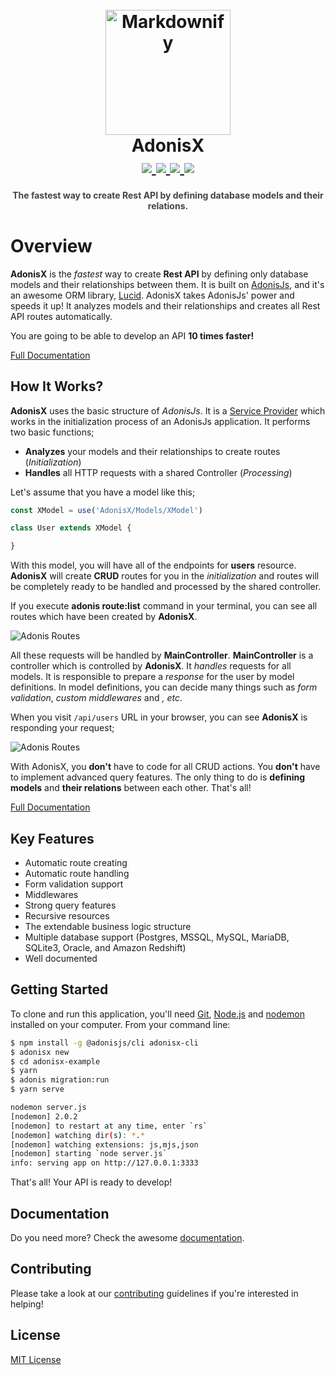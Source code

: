 <h1 align="center">
  <br>
  <a href="https://adonisx.github.io">
    <img src="https://adonisx.github.io/logo.png" alt="Markdownify" width="200">
  </a>
  <br>
  AdonisX
  <br>
  <a href="https://travis-ci.org/adonisx/adonisx" target="_blank">
    <img src="https://travis-ci.org/adonisx/adonisx.svg?branch=master">
  </a>
  <a href="https://sonarcloud.io/dashboard?id=ozziest_apix" target="_blank">
    <img src="https://sonarcloud.io/api/project_badges/measure?project=ozziest_apix&metric=alert_status">
  </a>
  <a href="https://github.com/adonisx/adonisx/issues" target="_blank">
    <img src="https://img.shields.io/github/issues/adonisx/adonisx.svg">
  </a>
  <a href="https://opensource.org/licenses/MIT" target="_blank">
    <img src="https://img.shields.io/badge/license-MIT-blue.svg">
  </a>
</h1>

<h4 align="center" style="color: #444">
  The fastest way to create Rest API by defining database models and their relations.
</h4>

# Overview

**AdonisX** is the *fastest* way to create **Rest API** by defining only database models and their relationships between them. It is built on [AdonisJs](https://adonisjs.com), and it's an awesome ORM library, [Lucid](https://adonisjs.com/docs/4.1/lucid). AdonisX takes AdonisJs' power and speeds it up! It analyzes models and their relationships and creates all Rest API routes automatically.

You are going to be able to develop an API **10 times faster!**

[Full Documentation](https://adonisx.github.io)

## How It Works?

**AdonisX** uses the basic structure of *AdonisJs*. It is a [Service Provider](https://adonisjs.com/docs/4.1/service-providers) which works in the initialization process of an AdonisJs application. It performs two basic functions;

- **Analyzes** your models and their relationships to create routes (*Initialization*)
- **Handles** all HTTP requests with a shared Controller (*Processing*)

Let's assume that you have a model like this;

```js
const XModel = use('AdonisX/Models/XModel')

class User extends XModel {

}
```

With this model, you will have all of the endpoints for **users** resource. **AdonisX** will create **CRUD** routes for you in the *initialization* and routes will be completely ready to be handled and processed by the shared controller.

If you execute **adonis route:list** command in your terminal, you can see all routes which have been created by **AdonisX**. 

![Adonis Routes](https://adonisx.github.io/images/03-routes.jpg)

All these requests will be handled by **MainController**. **MainController** is a controller which is controlled by **AdonisX**. It *handles* requests for all models. It is responsible to prepare a *response* for the user by model definitions. In model definitions, you can decide many things such as *form validation*, *custom middlewares* and *, etc*.

When you visit `/api/users` URL in your browser, you can see **AdonisX** is responding your request;

![Adonis Routes](https://adonisx.github.io/images/01-paginate.jpg)

With AdonisX, you **don't** have to code for all CRUD actions. You **don't** have to implement advanced query features. The only thing to do is **defining models** and **their relations** between each other. That's all! <Emoji code="1f389"></Emoji>

[Full Documentation](https://adonisx.github.io)

## Key Features

- Automatic route creating
- Automatic route handling
- Form validation support
- Middlewares
- Strong query features
- Recursive resources
- The extendable business logic structure
- Multiple database support (Postgres, MSSQL, MySQL, MariaDB, SQLite3, Oracle, and Amazon Redshift)
- Well documented

## Getting Started

To clone and run this application, you'll need [Git](https://git-scm.com/), [Node.js](https://nodejs.org) and [nodemon](https://www.npmjs.com/package/nodemon) installed on your computer. From your command line:

```bash
$ npm install -g @adonisjs/cli adonisx-cli
$ adonisx new
$ cd adonisx-example
$ yarn
$ adonis migration:run
$ yarn serve

nodemon server.js
[nodemon] 2.0.2
[nodemon] to restart at any time, enter `rs`
[nodemon] watching dir(s): *.*
[nodemon] watching extensions: js,mjs,json
[nodemon] starting `node server.js`
info: serving app on http://127.0.0.1:3333
```

That's all! Your API is ready to develop!

## Documentation

Do you need more? Check the awesome [documentation](https://adonisx.github.io).

## Contributing

Please take a look at our [contributing](https://adonisx.github.io/01-introduction/#contribution-guide) guidelines if you're interested in helping!

## License

[MIT License](LICENSE)

